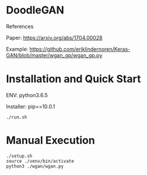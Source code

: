 # DoodleGAN

References

Paper: https://arxiv.org/abs/1704.00028

Example: https://github.com/eriklindernoren/Keras-GAN/blob/master/wgan_gp/wgan_gp.py

# Installation and Quick Start
ENV: python3.6.5

Installer: pip==10.0.1

```
./run.sh
```

# Manual Execution

```
./setup.sh
source ./venv/bin/activate
python3 ./wgan/wgan.py
```
